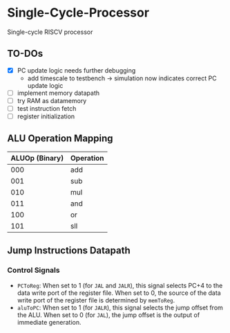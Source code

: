 # Single-Cycle-Processor
Single-cycle RISCV processor

## TO-DOs
- [x] PC update logic needs further debugging
    - add timescale to testbench &rarr; simulation now indicates correct PC update logic 
- [ ] implement memory datapath
- [ ] try RAM as datamemory
- [ ] test instruction fetch
- [ ] register initialization

## ALU Operation Mapping

| ALUOp (Binary) | Operation |
|----------------|-----------|
| 000            | add       |
| 001            | sub       |
| 010            | mul       |
| 011            | and       |
| 100            | or        |
| 101            | sll       |

## Jump Instructions Datapath

### Control Signals
- `PCToReg`: When set to 1 (for `JAL` and `JALR`), this signal selects PC+4 to the data write port of the register file. When set to 0, the source of the data write port of the register file is determined by `memToReg`. 
- `aluToPC`: When set to 1 (for `JALR`), this signal selects the jump offset from the ALU. When set to 0 (for `JAL`), the jump offset is the output of immediate generation.
